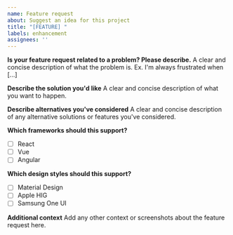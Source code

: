 ```yaml
---
name: Feature request
about: Suggest an idea for this project
title: "[FEATURE] "
labels: enhancement
assignees: ''
---
```


**Is your feature request related to a problem? Please describe.**
A clear and concise description of what the problem is. Ex. I'm always frustrated when [...]

**Describe the solution you'd like**
A clear and concise description of what you want to happen.

**Describe alternatives you've considered**
A clear and concise description of any alternative solutions or features you've considered.

**Which frameworks should this support?**
- [ ] React
- [ ] Vue
- [ ] Angular

**Which design styles should this support?**
- [ ] Material Design
- [ ] Apple HIG
- [ ] Samsung One UI

**Additional context**
Add any other context or screenshots about the feature request here.
